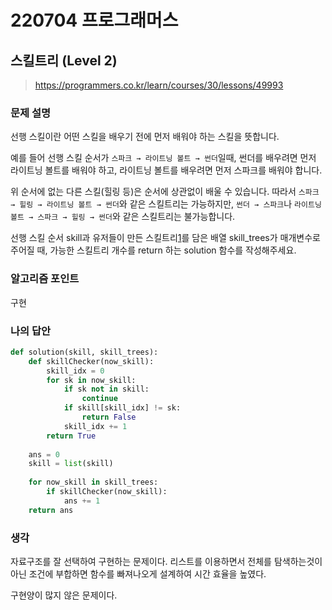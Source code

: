 # 220704 프로그래머스

## 스킬트리 (Level 2)

> https://programmers.co.kr/learn/courses/30/lessons/49993

### 문제 설명

선행 스킬이란 어떤 스킬을 배우기 전에 먼저 배워야 하는 스킬을 뜻합니다.

예를 들어 선행 스킬 순서가 `스파크 → 라이트닝 볼트 → 썬더`일때, 썬더를 배우려면 먼저 라이트닝 볼트를 배워야 하고, 라이트닝 볼트를 배우려면 먼저 스파크를 배워야 합니다.

위 순서에 없는 다른 스킬(힐링 등)은 순서에 상관없이 배울 수 있습니다. 따라서 `스파크 → 힐링 → 라이트닝 볼트 → 썬더`와 같은 스킬트리는 가능하지만, `썬더 → 스파크`나 `라이트닝 볼트 → 스파크 → 힐링 → 썬더`와 같은 스킬트리는 불가능합니다.

선행 스킬 순서 skill과 유저들이 만든 스킬트리[1](https://programmers.co.kr/learn/courses/30/lessons/49993#fn1)를 담은 배열 skill_trees가 매개변수로 주어질 때, 가능한 스킬트리 개수를 return 하는 solution 함수를 작성해주세요.

### 알고리즘 포인트

구현

### 나의 답안

```python
def solution(skill, skill_trees):
    def skillChecker(now_skill):
        skill_idx = 0
        for sk in now_skill:
            if sk not in skill:
                continue
            if skill[skill_idx] != sk:
                return False
            skill_idx += 1
        return True
    
    ans = 0
    skill = list(skill)
    
    for now_skill in skill_trees:
        if skillChecker(now_skill):
            ans += 1
    return ans
```

### 생각

자료구조를 잘 선택하여 구현하는 문제이다. 리스트를 이용하면서 전체를 탐색하는것이 아닌 조건에 부합하면 함수를 빠져나오게 설계하여 시간 효율을 높였다.

구현양이 많지 않은 문제이다.
